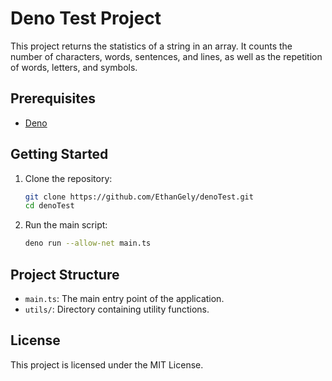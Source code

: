 # Deno Test Project

This project returns the statistics of a string in an array. It counts the number of characters, words, sentences, and lines, as well as the repetition of words, letters, and symbols.


## Prerequisites

- [Deno](https://deno.land/#installation)

## Getting Started

1. Clone the repository:
    ```sh
    git clone https://github.com/EthanGely/denoTest.git
    cd denoTest
    ```

2. Run the main script:
    ```sh
    deno run --allow-net main.ts
    ```

## Project Structure

- `main.ts`: The main entry point of the application.
- `utils/`: Directory containing utility functions.

## License

This project is licensed under the MIT License.